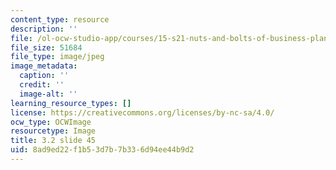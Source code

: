 ```yaml
---
content_type: resource
description: ''
file: /ol-ocw-studio-app/courses/15-s21-nuts-and-bolts-of-business-plans-january-iap-2014/8ad9ed22f1b53d7b7b336d94ee44b9d2_Slide45.JPG
file_size: 51684
file_type: image/jpeg
image_metadata:
  caption: ''
  credit: ''
  image-alt: ''
learning_resource_types: []
license: https://creativecommons.org/licenses/by-nc-sa/4.0/
ocw_type: OCWImage
resourcetype: Image
title: 3.2 slide 45
uid: 8ad9ed22-f1b5-3d7b-7b33-6d94ee44b9d2
---
```

